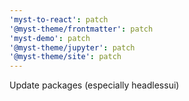 ```yaml
---
'myst-to-react': patch
'@myst-theme/frontmatter': patch
'myst-demo': patch
'@myst-theme/jupyter': patch
'@myst-theme/site': patch
---
```


Update packages (especially headlessui)
